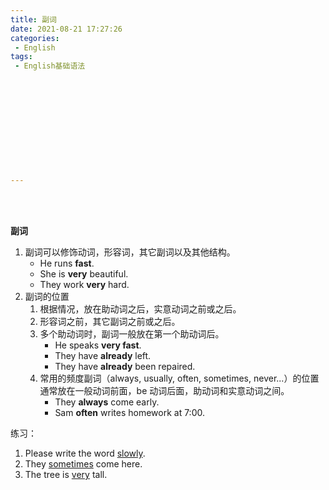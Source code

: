 ```yaml
---
title: 副词
date: 2021-08-21 17:27:26
categories:
 - English
tags:
 - English基础语法












---
```


<br>
<br>



**副词**

1. 副词可以修饰动词，形容词，其它副词以及其他结构。
    * He runs **fast**.
    * She is **very** beautiful.
    * They work **very** hard.
2. 副词的位置
    1. 根据情况，放在助动词之后，实意动词之前或之后。
    2. 形容词之前，其它副词之前或之后。
    3. 多个助动词时，副词一般放在第一个助动词后。
        * He speaks **very fast**.
        * They have **already** left.
        * They have **already** been repaired.
    4. 常用的频度副词（always, usually, often, sometimes, never...）的位置通常放在一般动词前面，be 动词后面，助动词和实意动词之间。
        * They **always** come early.
        * Sam **often** writes homework at 7:00.

练习：

1. Please write the word <u>slowly</u>.
2. They <u>sometimes</u> come here.
3. The tree is <u>very</u> tall.